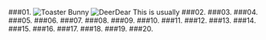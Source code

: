 
###01.
![Toaster Bunny](http://feng-yuting.com/wp-content/uploads/2013/04/IMG_1145-.jpg "Toaster Bunny")
![DeerDear](http://feng-yuting.com/wp-content/uploads/2013/12/IMG_6733-2.jpg "DeerDear")
This is usually 
###02. 
###03.
###04.
###05.
###06.
###07.
###08.
###09.
###10.
###11.
###12.
###13.
###14.
###15.
###16.
###17.
###18.
###19.
###20.


